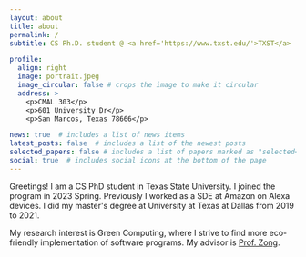 ```yaml
---
layout: about
title: about
permalink: /
subtitle: CS Ph.D. student @ <a href='https://www.txst.edu/'>TXST</a> | ex-Amazonian | <a href='https://www.utdallas.edu/'>UTD</a> Graduates # Address. Contacts. Moto. Etc.

profile:
  align: right
  image: portrait.jpeg
  image_circular: false # crops the image to make it circular
  address: >
    <p>CMAL 303</p>
    <p>601 University Dr</p>
    <p>San Marcos, Texas 78666</p>

news: true  # includes a list of news items
latest_posts: false  # includes a list of the newest posts
selected_papers: false # includes a list of papers marked as "selected={true}"
social: true  # includes social icons at the bottom of the page
---
```


Greetings! I am a CS PhD student in Texas State University. I joined the program in 2023 Spring. Previously I worked as a SDE at Amazon on Alexa devices. I did my master's degree at University at Texas at Dallas from 2019 to 2021.

My research interest is Green Computing, where I strive to find more eco-friendly implementation of software programs. My advisor is <a href='https://userweb.cs.txstate.edu/~zz11/'>Prof. Zong</a>.

<!-- Write your biography here. Tell the world about yourself. Link to your favorite [subreddit](http://reddit.com). You can put a picture in, too. The code is already in, just name your picture `prof_pic.jpg` and put it in the `img/` folder.

Put your address / P.O. box / other info right below your picture. You can also disable any of these elements by editing `profile` property of the YAML header of your `_pages/about.md`. Edit `_bibliography/papers.bib` and Jekyll will render your [publications page](/al-folio/publications/) automatically.

Link to your social media connections, too. This theme is set up to use [Font Awesome icons](http://fortawesome.github.io/Font-Awesome/) and [Academicons](https://jpswalsh.github.io/academicons/), like the ones below. Add your Facebook, Twitter, LinkedIn, Google Scholar, or just disable all of them. -->
